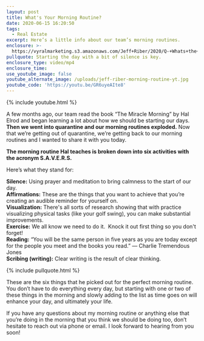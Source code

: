 ```yaml
---
layout: post
title: What's Your Morning Routine?
date: 2020-06-15 16:20:50
tags:
  - Real Estate
excerpt: Here’s a little info about our team’s morning routines.
enclosure: >-
  https://vyralmarketing.s3.amazonaws.com/Jeff+Riber/2020/Q-+Whats+the+Perfect+Morning+Routine_.mp4
pullquote: Starting the day with a bit of silence is key.
enclosure_type: video/mp4
enclosure_time:
use_youtube_image: false
youtube_alternate_image: /uploads/jeff-riber-morning-routine-yt.jpg
youtube_code: 'https://youtu.be/GR6uyeAIte8'
---
```


{% include youtube.html %}

A few months ago, our team read the book “The Miracle Morning” by Hal Elrod and began learning a lot about how we should be starting our days. **Then we went into quarantine and our morning routines exploded.** Now that we’re getting out of quarantine, we’re getting back to our morning routines and I wanted to share it with you today.

**The morning routine Hal teaches is broken down into six activities with the acronym S.A.V.E.R.S.**

Here’s what they stand for:

**Silence:** Using prayer and meditation to bring calmness to the start of our day.<br>**Affirmations:** These are the things that you want to achieve that you’re creating an audible reminder for yourself on.<br>**Visualization:** There's all sorts of research showing that with practice visualizing physical tasks (like your golf swing), you can make substantial improvements.<br>**Exercise:** We all know we need to do it. &nbsp;Knock it out first thing so you don't forget\!<br>**Reading:** “You will be the same person in five years as you are today except for the people you meet and the books you read.” ― Charlie Tremendous Jones<br>**Scribing (writing):** Clear writing is the result of clear thinking.&nbsp;

{% include pullquote.html %}

These are the six things that he picked out for the perfect morning routine. You don’t have to do everything every day, but starting with one or two of these things in the morning and slowly adding to the list as time goes on will enhance your day, and ultimately your life.

If you have any questions about my morning routine or anything else that you’re doing in the morning that you think we should be doing too, don’t hesitate to reach out via phone or email. I look forward to hearing from you soon\!
